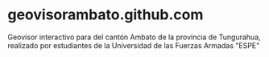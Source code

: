 # geovisorambato.github.com
Geovisor interactivo para del cantón Ambato de la provincia de Tungurahua, realizado por estudiantes de la Universidad de las Fuerzas Armadas "ESPE"
